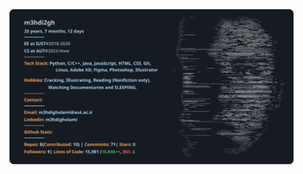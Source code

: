 <a href="https://github.com/m3hdi2gh/m3hdi2gh">
  <picture>
    <img alt="Mehdi Gholami's GitHub Profile README" src="https://raw.githubusercontent.com/m3hdi2gh/m3hdi2gh/main/dark_mode.svg">
  </picture>
</a>
 
